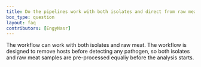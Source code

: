 ```yaml
---
title: Do the pipelines work with both isolates and direct from raw meat? or only isolate?
box_type: question
layout: faq
contributors: [EngyNasr]
---
```


The workflow can work with both isolates and raw meat. The workflow is designed to remove hosts before detecting any pathogen, so both isolates and raw meat samples are pre-processed equaliy before the analysis starts. 


